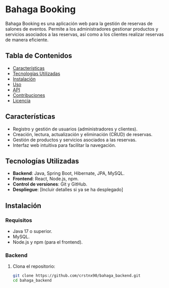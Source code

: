# Bahaga Booking

Bahaga Booking es una aplicación web para la gestión de reservas de salones de eventos. Permite a los administradores gestionar productos y servicios asociados a las reservas, así como a los clientes realizar reservas de manera eficiente.

## Tabla de Contenidos

- [Características](#características)
- [Tecnologías Utilizadas](#tecnologías-utilizadas)
- [Instalación](#instalación)
- [Uso](#uso)
- [API](#api)
- [Contribuciones](#contribuciones)
- [Licencia](#licencia)

## Características

- Registro y gestión de usuarios (administradores y clientes).
- Creación, lectura, actualización y eliminación (CRUD) de reservas.
- Gestión de productos y servicios asociados a las reservas.
- Interfaz web intuitiva para facilitar la navegación.

## Tecnologías Utilizadas

- **Backend**: Java, Spring Boot, Hibernate, JPA, MySQL.
- **Frontend**: React, Node.js, npm.
- **Control de versiones**: Git y GitHub.
- **Despliegue**: [Incluir detalles si ya se ha desplegado]

## Instalación

### Requisitos

- Java 17 o superior.
- MySQL.
- Node.js y npm (para el frontend).

### Backend

1. Clona el repositorio:
   ```bash
   git clone https://github.com/crstnx90/bahaga_backend.git
   cd bahaga_backend
